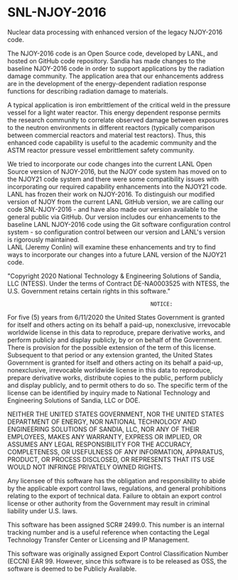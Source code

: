 # SNL-NJOY-2016
Nuclear data processing with enhanced version of the legacy NJOY-2016 code.

The NJOY-2016 code is an Open Source code, developed by LANL, and hosted on GitHub code repository. 
Sandia has made changes to the baseline NJOY-2016 code in order to support applications by the 
radiation damage community. The application area that our enhancements address are in the development 
of the energy-dependent radiation response functions for describing radiation damage to materials. 

A typical application is iron embrittlement of the critical weld in the pressure vessel for a light 
water reactor. This energy dependent response permits the research community to correlate observed 
damage between exposures to the neutron environments in different reactors (typically comparison 
between commercial reactors and material test reactors). Thus, this enhanced code capability is 
useful to the academic community and the ASTM reactor pressure vessel embrittlement safety community. 

We tried to incorporate our code changes into the current LANL Open Source version of NJOY-2016, but the 
NJOY code system has moved on to the NJOY21 code system and there were some compatibility issues with 
incorporating our required capability enhancements into the NJOY21 code.  LANL has frozen their work on NJOY-2016. 
To distinguish our modified version of NJOY from the current LANL GitHub version, we are calling our code 
SNL-NJOY-2016 - and have also made our version available to the general public via GitHub. 
Our version includes our enhancements to the baseline LANL NJOY-2016 code using the Git software configuration 
control system - so configuration control between our version and LANL's version is rigorously maintained.  
LANL (Jeremy Conlin) will examine these enhancements and try to find ways to incorporate our changes 
into a future LANL version of the NJOY21 code. 

"Copyright 2020 National Technology & Engineering Solutions of Sandia, LLC (NTESS). Under the terms of 
Contract DE-NA0003525 with NTESS, the U.S. Government retains certain rights in this software."


                                                 NOTICE:

For five (5) years from 6/11/2020 the United States Government is granted for itself and others acting on its 
behalf a paid-up, nonexclusive, irrevocable worldwide license in this data to reproduce, prepare derivative works, 
and perform publicly and display publicly, by or on behalf of the Government. There is provision for the possible 
extension of the term of this license. Subsequent to that period or any extension granted, the United States Government 
is granted for itself and others acting on its behalf a paid-up, nonexclusive, irrevocable worldwide license in this 
data to reproduce, prepare derivative works, distribute copies to the public, perform publicly and display publicly, 
and to permit others to do so. The specific term of the license can be identified by inquiry made to National Technology 
and Engineering Solutions of Sandia, LLC or DOE.
 
NEITHER THE UNITED STATES GOVERNMENT, NOR THE UNITED STATES DEPARTMENT OF ENERGY, NOR NATIONAL TECHNOLOGY AND ENGINEERING 
SOLUTIONS OF SANDIA, LLC, NOR ANY OF THEIR EMPLOYEES, MAKES ANY WARRANTY, EXPRESS OR IMPLIED, OR ASSUMES ANY LEGAL 
RESPONSIBILITY FOR THE ACCURACY, COMPLETENESS, OR USEFULNESS OF ANY INFORMATION, APPARATUS, PRODUCT, OR PROCESS DISCLOSED, 
OR REPRESENTS THAT ITS USE WOULD NOT INFRINGE PRIVATELY OWNED RIGHTS.
 
Any licensee of this software has the obligation and responsibility to abide by the applicable export control laws, 
regulations, and general prohibitions relating to the export of technical data. Failure to obtain an export control 
license or other authority from the Government may result in criminal liability under U.S. laws.

This software has been assigned SCR# 2499.0. This number is an internal tracking number and is a useful reference 
when contacting the Legal Technology Transfer Center or Licensing and IP Management. 

This software was originally assigned Export Control Classification Number (ECCN) EAR 99. However, since this software 
is to be released as OSS, the software is deemed to be Publicly Available. 

